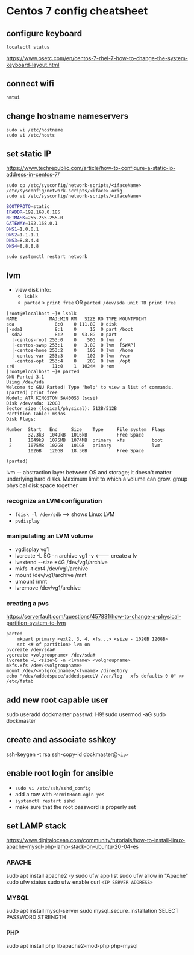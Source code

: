 # Centos 7 config cheatsheet

## configure keyboard

```console
localectl status
```

<https://www.osetc.com/en/centos-7-rhel-7-how-to-change-the-system-keyboard-layout.html>

## connect wifi

`nmtui`

## change hostname nameservers

```console
sudo vi /etc/hostname
sudo vi /etc/hosts
```

## set static IP

<https://www.techrepublic.com/article/how-to-configure-a-static-ip-address-in-centos-7/>

```console
sudo cp /etc/sysconfig/network-scripts/<ifaceName> /etc/sysconfig/network-scripts/<iface>.orig
sudo vi /etc/sysconfig/network-scripts/<ifaceName>
```

```bash
BOOTPROTO=static
IPADDR=192.168.0.185
NETMASK=255.255.255.0
GATEWAY=192.168.0.1
DNS1=1.0.0.1
DNS2=1.1.1.1
DNS3=8.8.4.4
DNS4=8.8.8.8
```

`sudo systemctl restart network`

## lvm

- view disk info:
  - `lsblk`
  - `parted` > `print free` OR `parted /dev/sda unit TB print free`

```console
[root@#localhost ~]# lsblk
NAME            MAJ:MIN RM   SIZE RO TYPE MOUNTPOINT
sda               8:0    0 111.8G  0 disk
|-sda1            8:1    0     1G  0 part /boot
`-sda2            8:2    0  93.8G  0 part
  |-centos-root 253:0    0    50G  0 lvm  /
  |-centos-swap 253:1    0   3.8G  0 lvm  [SWAP]
  |-centos-home 253:2    0    10G  0 lvm  /home
  |-centos-var  253:3    0    10G  0 lvm  /var
  `-centos-opt  253:4    0    20G  0 lvm  /opt
sr0              11:0    1  1024M  0 rom
[root@#localhost ~]# parted
GNU Parted 3.1
Using /dev/sda
Welcome to GNU Parted! Type 'help' to view a list of commands.
(parted) print free
Model: ATA KINGSTON SA400S3 (scsi)
Disk /dev/sda: 120GB
Sector size (logical/physical): 512B/512B
Partition Table: msdos
Disk Flags:

Number  Start   End     Size    Type     File system  Flags
        32.3kB  1049kB  1016kB           Free Space
 1      1049kB  1075MB  1074MB  primary  xfs          boot
 2      1075MB  102GB   101GB   primary               lvm
        102GB   120GB   18.3GB           Free Space

(parted)
```

lvm -- abstraction layer between OS and storage; it doesn't matter underlying hard disks. Maximum limit to which a volume can grow. group physical disk space together

### recognize an LVM configuration

- `fdisk -l /dev/sdb` --> shows Linux LVM
- `pvdisplay`

### manipulating an LVM volume

- vgdisplay vg1
- lvcreate -L 5G -n archive vg1 -v <--- create a lv
- lvextend --size +4G /dev/vg1/archive
- mkfs -t ext4 /dev/vg1/archive
- mount /dev/vg1/archive /mnt
- umount /mnt
- lvremove /dev/vg1/archive

### creating a pvs

<https://serverfault.com/questions/457831/how-to-change-a-physical-partition-system-to-lvm>

```console
parted
    mkpart primary <ext2, 3, 4, xfs...> <size - 102GB 120GB>
    set <# of partition> lvm on
pvcreate /dev/sda#
vgcreate <volgroupname> /dev/sda#
lvcreate -L <size>G -n <lvname> <volgroupname>
mkfs.xfs /dev/<volgroupname>
mount /dev/<volgroupname>/<lvname> /directory
echo "/dev/addedspace/addedspaceLV /var/log   xfs defaults 0 0" >> /etc/fstab
```

## add new root capable user

sudo useradd dockmaster
passwd: H9!
sudo usermod -aG sudo dockmaster

## create and associate sshkey

ssh-keygen -t rsa
ssh-copy-id dockmaster@`<ip>`

## enable root login for ansible

- `sudo vi /etc/ssh/sshd_config`
- add a row with `PermitRootLogin yes`
- `systemctl restart sshd`
- make sure that the root password is properly set

## set LAMP stack

<https://www.digitalocean.com/community/tutorials/how-to-install-linux-apache-mysql-php-lamp-stack-on-ubuntu-20-04-es>

### APACHE

sudo apt install apache2 -y
sudo ufw app list
sudo ufw allow in "Apache"
sudo ufw status
sudo ufw enable
curl `<IP SERVER ADDRESS>`

### MYSQL

sudo apt install mysql-server
sudo mysql_secure_installation
SELECT PASSWORD STRENGTH

### PHP

sudo apt install php libapache2-mod-php php-mysql

